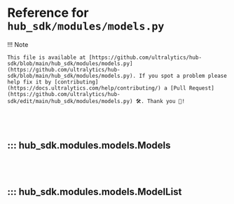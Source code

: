 # Reference for `hub_sdk/modules/models.py`

!!! Note

    This file is available at [https://github.com/ultralytics/hub-sdk/blob/main/hub_sdk/modules/models.py](https://github.com/ultralytics/hub-sdk/blob/main/hub_sdk/modules/models.py). If you spot a problem please help fix it by [contributing](https://docs.ultralytics.com/help/contributing/) a [Pull Request](https://github.com/ultralytics/hub-sdk/edit/main/hub_sdk/modules/models.py) 🛠️. Thank you 🙏!

<br><br>

## ::: hub_sdk.modules.models.Models

<br><br>

## ::: hub_sdk.modules.models.ModelList

<br><br>
